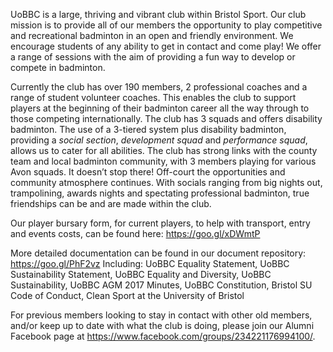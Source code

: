 UoBBC is a large, thriving and vibrant club within Bristol Sport. Our club mission is to provide all of our members the opportunity to play competitive and recreational badminton in an open and friendly environment. We encourage students of any ability to get in contact and come play! We offer a range of sessions with the aim of providing a fun way to develop or compete in badminton.

Currently the club has over 190 members, 2 professional coaches and a range of student volunteer coaches. This enables the club to support players at the beginning of their badminton career all the way through to those competing internationally. The club has 3 squads and offers disability badminton. The use of a 3-tiered system plus disability badminton, providing a *social section*, *development squad* and *performance squad*, allows us to cater for all abilities. The club has strong links with the county team and local badminton community, with 3 members playing for various Avon squads. It doesn’t stop there! Off-court the opportunities and community atmosphere continues. With socials ranging from big nights out, trampolining, awards nights and spectating professional badminton, true friendships can be and are made within the club. 

Our player bursary form, for current players, to help with transport, entry and events costs, can be found here: https://goo.gl/xDWmtP

More detailed documentation can be found in our document repository: https://goo.gl/PhF2vz 
Including: UoBBC Equality Statement, UoBBC Sustainability Statement, UoBBC Equality and Diversity, UoBBC Sustainability, UoBBC AGM 2017 Minutes, UoBBC Constitution, Bristol SU Code of Conduct, Clean Sport at the University of Bristol

For previous members looking to stay in contact with other old members, and/or keep up to date with what the club is doing, please join our Alumni Facebook page at https://www.facebook.com/groups/234221176994100/.  

